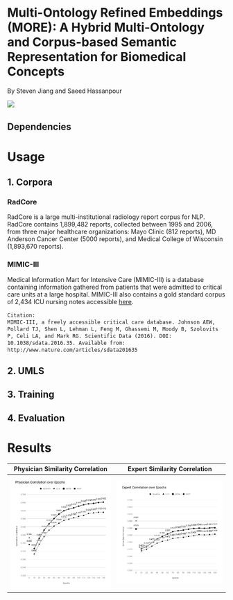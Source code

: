 # Multi-Ontology Refined Embeddings (MORE): A Hybrid Multi-Ontology and Corpus-based Semantic Representation for Biomedical Concepts

By Steven Jiang and Saeed Hassanpour


![](./figures/MORE.png)

## Dependencies

# Usage

## 1. Corpora
### RadCore
RadCore is a large multi-institutional radiology report corpus for NLP. RadCore contains 1,899,482 reports, collected between 1995 and 2006, from three major healthcare organizations: Mayo Clinic (812 reports), MD Anderson Cancer Center (5000 reports), and Medical College of Wisconsin (1,893,670 reports).

### MIMIC-III
Medical Information Mart for Intensive Care (MIMIC-III) is a database containing information gathered from patients that were admitted to critical care units at a large hospital. MIMIC-III also contains a gold standard corpus of 2,434 ICU nursing notes accessible [here](https://mimic.physionet.org/gettingstarted/access/).

```
Citation:
MIMIC-III, a freely accessible critical care database. Johnson AEW, Pollard TJ, Shen L, Lehman L, Feng M, Ghassemi M, Moody B, Szolovits P, Celi LA, and Mark RG. Scientific Data (2016). DOI: 10.1038/sdata.2016.35. Available from: http://www.nature.com/articles/sdata201635
```


## 2. UMLS

## 3. Training

## 4. Evaluation



# Results




Physician Similarity Correlation             |  Expert Similarity Correlation
:-------------------------:|:-------------------------:
![](./figures/PhysicianGraph.png)  |  ![](./figures/ExpertGraph.png)